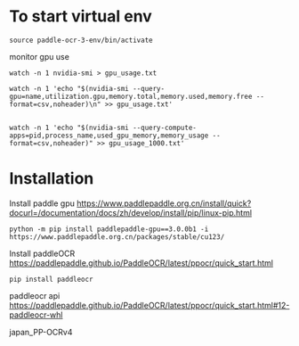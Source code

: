 # To start virtual env
```
source paddle-ocr-3-env/bin/activate
```

monitor gpu use
```
watch -n 1 nvidia-smi > gpu_usage.txt

watch -n 1 'echo "$(nvidia-smi --query-gpu=name,utilization.gpu,memory.total,memory.used,memory.free --format=csv,noheader)\n" >> gpu_usage.txt'


watch -n 1 'echo "$(nvidia-smi --query-compute-apps=pid,process_name,used_gpu_memory,memory_usage --format=csv,noheader)" >> gpu_usage_1000.txt'
```

# Installation
Install paddle gpu
https://www.paddlepaddle.org.cn/install/quick?docurl=/documentation/docs/zh/develop/install/pip/linux-pip.html
```
python -m pip install paddlepaddle-gpu==3.0.0b1 -i https://www.paddlepaddle.org.cn/packages/stable/cu123/
```

Install paddleOCR
https://paddlepaddle.github.io/PaddleOCR/latest/ppocr/quick_start.html
```
pip install paddleocr
```

paddleocr api
https://paddlepaddle.github.io/PaddleOCR/latest/ppocr/quick_start.html#12-paddleocr-whl

japan_PP-OCRv4